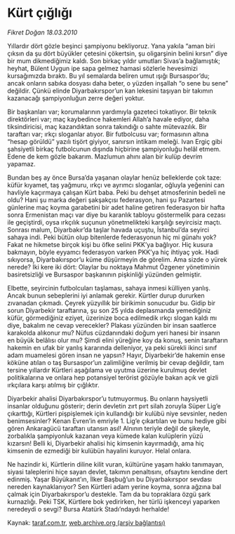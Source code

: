 # Kürt çığlığı

*Fikret Doğan 18.03.2010*

<div class="yazi"><p>Yıllardır dört gözle beşinci şampiyonu bekliyoruz. Yana yakıla “aman biri çıksın da şu dört büyükler çetesini çökertsin, şu oligarşinin belini kırsın” diye bir mum dikmediğimiz kaldı. Son birkaç yıldır umutları Sivas’a bağlamıştık; heyhat, Bülent Uygun ipe sapa gelmez hamasi sözlerle hevesimizi kursağımızda bıraktı. Bu yıl semalarda beliren umut ışığı Bursaspor’du; ancak onların sabıka dosyası daha beter, o yüzden inşallah “o sene bu sene” değildir. Çünkü elinde Diyarbakırspor’un kan lekesini taşıyan bir takımın kazanacağı şampiyonluğun zerre değeri yoktur.</p>
<p>Bir başkanları var; korumalarının yardımıyla gazeteci tokatlıyor. Bir teknik direktörleri var; maç kaybedince hakemleri Allah’a havale ediyor, daha tiksindiricisi, maç kazandıktan sonra takındığı o sahte mütevazılık. Bir taraftarı var; ırkçı sloganlar atıyor. Bir futbolcusu var; formasının altına “hesap görüldü” yazılı tişört giyiyor, sanırsın intikam meleği. Ivan Ergiç gibi şahsiyetli birkaç futbolcunun dışında hiçbirine şampiyonluğu helâl etmem. Edene de kem gözle bakarım. Mazlumun ahını alan bir kulüp devrim yapamaz.</p>
<p>Bundan beş ay önce Bursa’da yaşanan olaylar henüz belleklerde çok taze: küfür kıyamet, taş yağmuru, ırkçı ve ayrımcı sloganlar, oğluyla yeğenini can havliyle kaçırmaya çalışan Kürt baba. Peki bu dehşet atmosferinin bedeli ne oldu? Hani şu marka değeri şakşakçısı federasyon, hani şu Pazartesi günlerine maç koyma garabetini bir adet haline getiren federasyon bir hafta sonra Ermenistan maçı var diye bu karanlık tabloyu göstermelik para cezası ile geçiştirdi, oysa ırkçılık suçunun yönetmelikteki karşılığı seyircisiz maçtı. Sonrası malum, Diyarbakır’da taşlar havada uçuştu, İstanbul’da seyirci sahaya indi. Peki bütün olup bitenlerde federasyonun hiç mi günahı yok? Fakat ne hikmetse birçok kişi bu öfke selini PKK’ya bağlıyor. Hiç kusura bakmayın, böyle eyyamcı federasyon varken PKK’ya hiç ihtiyaç yok. Hadi sıkıyorsa, Diyarbakırspor’u küme düşürmeyin de görelim. Ama sizde o yürek nerede? İki kere iki dört: Olaylar bu noktaya Mahmut Özgener yönetiminin basiretsizliği ve Bursaspor başkanının pişkinliği yüzünden gelmiştir.</p>
<p>Elbette, seyircinin futbolcuları taşlaması, sahaya inmesi külliyen yanlış. Ancak bunun sebeplerini iyi anlamak gerekir. Kürtler durup dururken zıvanadan çıkmadı. Çeyrek yüzyıllık bir birikimin sonucudur bu. Gidip bir sorun Diyarbekir taraftarına, şu son 25 yılda deplasmanda yemediğiniz küfür, görmediğiniz eziyet, üzerinize boca edilmedik ırkçı slogan kaldı mı diye, bakalım ne cevap verecekler? Plakası yüzünden bir insan saatlerce karakolda alıkonur mu? Nüfus cüzdanındaki doğum yeri hanesi bir insanın en büyük belâlısı olur mu? Şimdi elini yüreğine koy da konuş, senin taraftarın hakemin en ufak bir yanlış kararında delleniyor, ya peki sürekli ikinci sınıf adam muamelesi gören insan ne yapsın? Hayır, Diyarbekir’de hakemin ense köküne atılan o taş Bursaspor’un zalimliğine verilmiş bir cevap değildir, tam tersine yıllardır Kürtleri aşağılama ve uyutma üzerine kurulmuş devlet politikalarına ve onlara hep potansiyel terörist gözüyle bakan açık ve gizli ırkçılara karşı atılmış bir çığlıktır.</p>
<p>Diyarbekir ahalisi Diyarbakırspor’u tutmuyormuş. Bu onların haysiyetli insanlar olduğunu gösterir; derin devletin zırt pırt silah zoruyla Süper Lig’e çıkarttığı, Kürtleri pişpişlemek için kullandığı bir kulübü niye sevsinler, neden benimsesinler? Kenan Evren’in emriyle 1. Lig’e çıkartılan ve bunu hediye gibi gören Ankaragücü taraftarı utansın asıl! Alnının teriyle değil de şikeyle, zorbalıkla şampiyonluk kazanan veya kümede kalan kulüplerin yüzü kızarsın! Belli ki, Diyarbekir ahalisi hiç kimsenin kayırmadığı, ama hiç kimsenin de ezmediği bir kulübün hayalini kuruyor. Helal onlara.</p>
<p>Ne hazindir ki, Kürtlerin diline kilit vuran, kültürüne yaşam hakkı tanımayan, siyasi taleplerini hiçe sayan devlet, takımın penaltısını, ofsaytını kendine dert edinmiş. Yaşar Büyükanıt’ın, İlker Başbuğ’un bu Diyarbakırspor sevdası nereden kaynaklanıyor? Sen Kürtleri adam yerine koyma, sonra ağzına bal çalmak için Diyarbakırspor’u destekle. Tam da bu topraklara özgü şark kurnazlığı. Peki TSK, Kürtlere bok yedirirken, her türlü işkenceyi yaparken neredeydi o sevgi? Bursa Atatürk Stadı’ndaydı herhalde!</p>
</div>

Kaynak: [taraf.com.tr](http://www.taraf.com.tr:80/makale/10511.htm), [web.archive.org (arşiv bağlantısı)](http://web.archive.org/web/20100322191313/http://www.taraf.com.tr:80/makale/10511.htm)
